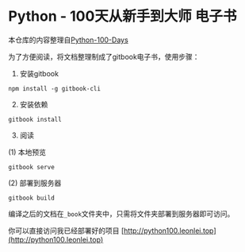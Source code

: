 # Python - 100天从新手到大师  电子书

本仓库的内容整理自[Python-100-Days](https://github.com/jackfrued/Python-100-Days.git)  

为了方便阅读，将文档整理制成了gitbook电子书，使用步骤：

1. 安装gitbook

```  
npm install -g gitbook-cli
```  

2. 安装依赖  

```  
gitbook install
```

3. 阅读

(1) 本地预览

```  
gitbook serve
```  

(2) 部署到服务器

```  
gitbook build
```  

编译之后的文档在`_book`文件夹中，只需将文件夹部署到服务器即可访问。    

你可以直接访问我已经部署好的项目 [http://python100.leonlei.top](http://python100.leonlei.top)
